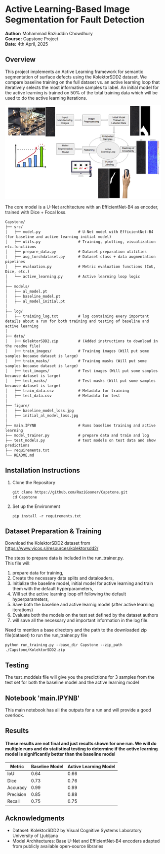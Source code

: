 # Active Learning-Based Image Segmentation for Fault Detection

**Author:** Mohammad Raziuddin Chowdhury  
**Course:** Capstone Project  
**Date:** 4th April, 2025  

## Overview

This project implements an Active Learning framework for semantic segmentation of surface defects using the KolektorSDD2 dataset. We compare baseline training on the full dataset vs. an active learning loop that iteratively selects the most informative samples to label. An initial model for the active learning is trained on 50% of the total training data which will be used to do the active learning iterations.

![Workflow Diagram](workflow.png)

The core model is a U-Net architecture with an EfficientNet-B4 as encoder, trained with Dice + Focal loss.

```
Capstone/
├── src/
│   ├── model.py                 # U-Net model with EfficientNet-B4 (for baseline and active learning initial model)
│   ├── utils.py                 # Training, plotting, visualization etc.functiions 
│   ├── prepare_data.py          # Dataset preparation utilities
│   ├── aug_torchdataset.py      # Dataset class + data augmentation pipelines
│   ├── evaluation.py            # Metric evaluation functions (IoU, Dice, etc.)
│   └── active_learning.py       # Active learning loop logic
│
├── models/
│   ├── al_model.pt
│   ├── baseline_model.pt
│   ├── al_model_initial.pt
│
├── log/
│   ├── training_log.txt         # log containing every important details about a run for both training and testing of baseline and active learning
│
├── data/
│   ├── KolektorSDD2.zip         # (Added instructions to download in the readme file)
│   ├── train_images/            # Training images (Will put some samples because dataset is large)
│   ├── train_masks/             # Training masks (Will put some samples because dataset is large)
│   ├── test_images/             # Test images (Will put some samples because dataset is large)
│   ├── test_masks/              # Test masks (Will put some samples because dataset is large)
│   ├── train_data.csv           # Metadata for training 
│   ├── test_data.csv            # Metadata for test
│
├── figure/
│   ├── baseline_model_loss.jpg
│   ├── initial_al_model_loss.jpg
│
├── main.IPYNB                   # Runs baseline training and active learning
├── model_trainer.py             # prepare data and train and log
├── test_models.py               # test models on test data and show predictions
├── requirements.txt
└── README.md
```



## Installation Instructions
1. Clone the Repository
   ```
   git clone https://github.com/RaziGooner/Capstone.git
   cd Capstone
   ```
2. Set up the Environment
   ```
   pip install -r requirements.txt
   ```


## Dataset Preparation & Training
Download the KolektorSDD2 dataset from https://www.vicos.si/resources/kolektorsdd2/  

The steps to prepare data is included in the run_trainer.py.  
This file will:  
1. prepare data for training,
2. Create the necessary data splits and dataloaders,
3. Initialize the baseline model, initial model for active learning and train them with the default hyperparameters,
4. Will set the active learning loop off following the default hyperparameters,
5. Save both the baseline and active learnig model (after active learning iterations)
6. Evaluate both the models on the test set defined by the dataset authors
7. will save all the necessary and important information in the log file.


Need to mention a base directory and the path to the downloaded zip file(dataset) to run the run_trainer.py file

```
python run_training.py --base_dir Capstone --zip_path ./Capstone/KolektorSDD2.zip
```


## Testing

The test_moddels file will give you the predictions for 3 samples from the test set for both the baseline model and the active learning model


## Notebook 'main.IPYNB'
This main notebook has all the outputs for a run and will provide a good overlook.

## Results

#### These results are not final and just results shown for one run. We will do multiple runs and do statistical testing to determine if the active learning model is significantly better than the baseline model


| Metric    | Baseline Model | Active Learning Model |
|-----------|----------------|------------------------|
| IoU       | 0.64           | 0.66                   |
| Dice      | 0.73           | 0.76                   |
| Accuracy  | 0.99           | 0.99                   |
| Precision | 0.85           | 0.88                   |
| Recall    | 0.75           | 0.75                   |


## Acknowledgments
- Dataset: KolektorSDD2 by Visual Cognitive Systems Laboratory University of Ljubljana  
- Model Architectures: Base U-Net and EfficientNet-B4 encoders adapted from publicly available open-source libraries


